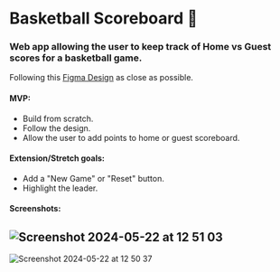 # Basketball Scoreboard 🏀

### Web app allowing the user to keep track of Home vs Guest scores for a basketball game.

Following this [Figma Design](https://www.figma.com/design/YC48MCx4frBFtYoz6rNJE6/Basketball-Scoreboard?node-id=0-1&t=BScBz24ciwyo8gu9-0) as close as possible.

#### MVP:
- Build from scratch.
- Follow the design.
- Allow the user to add points to home or guest scoreboard.

#### Extension/Stretch goals:
- Add a "New Game" or "Reset" button.
- Highlight the leader.


#### Screenshots:

![Screenshot 2024-05-22 at 12 51 03](https://github.com/rosscondie/basketball_scoreboard/assets/121060540/76e7e74c-0ce9-4d75-a8fa-1c2e03e9047c)
---
![Screenshot 2024-05-22 at 12 50 37](https://github.com/rosscondie/basketball_scoreboard/assets/121060540/8331e8cd-36f3-4c8c-a914-25d7dda37155)
